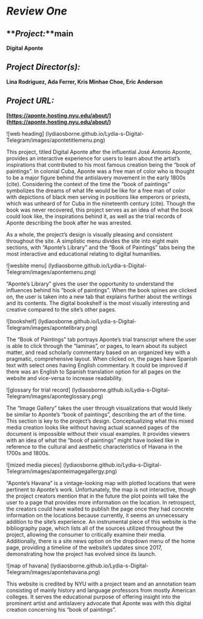 # **_Review One_**

## **_Project:_**main
**Digital Aponte**

## **_Project Director(s):_**
**Lina Rodriguez, Ada Ferrer, Kris Minhae Choe, Eric Anderson**

## **_Project URL:_**
**[https://aponte.hosting.nyu.edu/about/] (https://aponte.hosting.nyu.edu/about/)**

![web heading] (lydiaosborne.github.io/Lydia-s-Digital-Telegram/images/apontetitlemenu.png)

This project, titled Digital Aponte after the influential José Antonio Aponte, provides an interactive experience for users to learn about the artist’s inspirations that contributed to his most famous creation being the “book of paintings”. In colonial Cuba, Aponte was a free man of color who is thought to be a major figure behind the antislavery movement in the early 1800s (cite).  Considering the context of the time the “book of paintings” symbolizes the dreams of what life would be like for a free man of color with depictions of black men serving in positions like emperors or priests, which was unheard of for Cuba in the nineteenth century (cite). Though the book was never recovered, this project serves as an idea of what the book could look like, the inspirations behind it, as well as the trial records of Aponte describing the book after he was arrested. 

As a whole, the project’s design is visually pleasing and consistent throughout the site. A simplistic menu divides the site into eight main sections, with “Aponte’s Library” and the “Book of Paintings” tabs being the most interactive and educational relating to digital humanities.

![wesbite menu] (lydiaosborne.github.io/Lydia-s-Digital-Telegram/images/apontemenu.png)

“Aponte’s Library” gives the user the opportunity to understand the influences behind his “book of paintings”. When the book spines are clicked on, the user is taken into a new tab that explains further about the writings and its contents. The digital bookshelf is the most visually interesting and creative compared to the site’s other pages.

![bookshelf] (lydiaosborne.github.io/Lydia-s-Digital-Telegram/images/apontelibrary.png)

The “Book of Paintings” tab portrays Aponte’s trial transcript where the user is able to click through the “laminas”, or pages, to learn about its subject matter, and read scholarly commentary based on an organized key with a pragmatic, comprehensive layout. When clicked on, the pages have Spanish text with select ones having English commentary. It could be improved if there was an English to Spanish translation option for all pages on the website and vice-versa to increase readability. 

![glossary for trial record] (lydiaosborne.github.io/Lydia-s-Digital-Telegram/images/aponteglossary.png)

The “Image Gallery” takes the user through visualizations that would likely be similar to Aponte’s “book of paintings”, describing the art of the time. This section is key to the project’s design. Conceptualizing what this mixed media creation looks like without having actual scanned pages of the document is impossible without their visual examples. It provides viewers with an idea of what the “book of paintings” might have looked like in reference to the cultural and aesthetic characteristics of Havana in the 1700s and 1800s. 

![mized media pieces] (lydiaosborne.github.io/Lydia-s-Digital-Telegram/images/aponteimagegallergy.png)

“Aponte’s Havana” is a vintage-looking map with plotted locations that were pertinent to Aponte’s work. Unfortunately, the map is not interactive, though the project creators mention that in the future the plot points will take the user to a page that provides more information on the location. In retrospect, the creators could have waited to publish the page once they had concrete information on the locations because currently, it seems an unnecessary addition to the site’s experience. 
An instrumental piece of this website is the bibliography page, which lists all of the sources utilized throughout the project, allowing the consumer to critically examine their media. Additionally, there is a site news option on the dropdown menu of the home page, providing a timeline of the website’s updates since 2017, demonstrating how the project has evolved since its launch.

![map of havana] (lydiaosborne.github.io/Lydia-s-Digital-Telegram/images/apontehavana.png)

This website is credited by NYU with a project team and an annotation team consisting of mainly history and language professors from mostly American colleges. It serves the educational purpose of offering insight into the prominent artist and antislavery advocate that Aponte was with this digital creation concerning his “book of paintings”.




